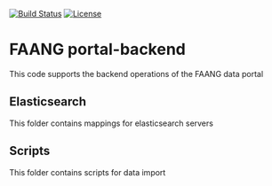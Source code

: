 [![Build Status](https://travis-ci.org/FAANG/faang-portal-backend.svg?branch=master)](https://travis-ci.org/FAANG/faang-portal-backend)
[![License](https://img.shields.io/badge/License-Apache%202.0-blue.svg)](https://opensource.org/licenses/Apache-2.0)

# FAANG portal-backend
This code supports the backend operations of the FAANG data portal

## Elasticsearch
This folder contains mappings for elasticsearch servers

## Scripts
This folder contains scripts for data import 
